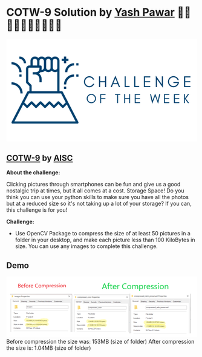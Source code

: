 # COTW-9 Solution by [Yash Pawar](https://github.com/yashppawar/) 🎉🎉🎉🎉🎉🎉🎉🎉🎉🎉
[![Cotw-9](https://github.com/yashppawar/COTW-9/blob/main/assets/cotw.png?raw=true)](https://aistudent.community/single_event/80)

## [COTW-9](https://aistudent.community/single_event/80) by [AISC](https://aistudent.community/)

**About the challenge:**

Clicking pictures through smartphones can be fun and give us a good nostalgic trip at times, but it all comes at a cost. Storage Space! Do you think you can use your python skills to make sure you have all the photos but at a reduced size so it's not taking up a lot of your storage? If you can, this challenge is for you!


**Challenge:** 

- Use OpenCV Package to compress the size of at least 50 pictures in a folder in your desktop, and make each picture less than 100 KiloBytes in size. You can use any images to complete this challenge.

## Demo
![demo](https://github.com/yashppawar/COTW-9/blob/main/assets/demo.png?raw=true)
Before compression the size was: 153MB (size of folder)
After compression the size is: 1.04MB (size of folder)